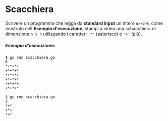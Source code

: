 # Scacchiera

Scrivere un programma che legga da **standard input** un intero `n>=2` e,  come mostrato nell'**Esempio d'esecuzione**, stampi a video una schacchiera di dimensione `n x n` utilizzando i caratteri `'*'` (asterisco) e `'+'` (più).

##### Esempio d'esecuzione:

```text
$ go run scacchiera.go
6
*+*+*+
+*+*+*
*+*+*+
+*+*+*
*+*+*+
+*+*+*

$ go run scacchiera.go 
3
*+*
+*+
*+*
``` 
